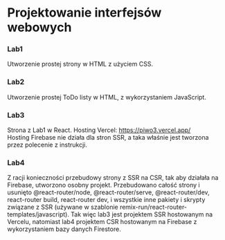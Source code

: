 # Projektowanie interfejsów webowych
### Lab1 
Utworzenie prostej strony w HTML z użyciem CSS.  
### Lab2 
Utworzenie prostej ToDo listy w HTML, z wykorzystaniem JavaScript. 
### Lab3 
Strona z Lab1 w React.
Hosting Vercel: https://piwo3.vercel.app/  
Hosting Firebase nie działa dla stron SSR, a taka właśnie jest tworzona przez polecenie z instrukcji. 
### Lab4 
Z racji konieczności przebudowy strony z SSR na CSR, tak aby działała na Firebase, utworzono osobny projekt. Przebudowano całość strony i usunięto @react-router/node, @react-router/serve, @react-router/dev, react-router build, react-router dev, i wszystkie inne pakiety i skrypty związane z SSR (używane w szablonie remix-run/react-router-templates/javascript). Tak więc lab3 jest projektem SSR hostowanym na Vercelu, natomiast lab4 projektem CSR hostowanym na Firebase z wykorzystaniem bazy danych Firestore.
